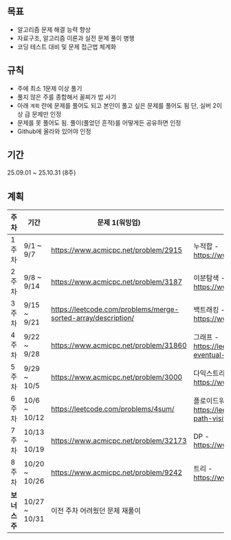 ## 목표

- 알고리즘 문제 해결 능력 향상
- 자료구조, 알고리즘 이론과 실전 문제 풀이 병행
- 코딩 테스트 대비 및 문제 접근법 체계화

## 규칙

- 주에 최소 1문제 이상 풀기
- 풀지 않은 주를 종합해서 꼴찌가 밥 사기
- 아래 `계획` 란에 문제를 풀어도 되고 본인이 풀고 싶은 문제를 풀어도 됨
단, 실버 2이상 급 문제만 인정
- 문제를 못 풀어도 됨. 풀이(풀었던 흔적)를 어떻게든 공유하면 인정
- Github에 올라와 있어야 인정

## 기간

25.09.01 ~ 25.10.31 (8주)

## 계획

| 주차 | 기간 | 문제 1(워밍업) | 문제 2(알고리즘) | 문제 3(구현) | 비고 |
| --- | --- | --- | --- | --- | --- |
| 1주차 | 9/1 ~ 9/7 | https://www.acmicpc.net/problem/2915 | 누적합 - https://www.acmicpc.net/problem/27879 | https://school.programmers.co.kr/learn/courses/30/lessons/92343 |  |
| 2주차 | 9/8 ~ 9/14 | https://www.acmicpc.net/problem/3187 | 이분탐색 - https://www.acmicpc.net/problem/11796 | https://www.acmicpc.net/problem/1508 |  |
| 3주차 | 9/15 ~ 9/21 | https://leetcode.com/problems/merge-sorted-array/description/ | 백트래킹 - https://www.acmicpc.net/problem/32207 | https://school.programmers.co.kr/learn/courses/30/lessons/60060 |  |
| 4주차 | 9/22 ~ 9/28 | https://www.acmicpc.net/problem/31860 | 그래프 - https://leetcode.com/problems/find-eventual-safe-states/description/ | https://www.acmicpc.net/problem/18809 |  |
| 5주차 | 9/29 ~ 10/5 | https://www.acmicpc.net/problem/3000 | 다익스트라 - https://www.acmicpc.net/problem/23807 | https://www.acmicpc.net/problem/16638 |  |
| 6주차 | 10/6 ~ 10/12 | https://leetcode.com/problems/4sum/ | 플로이드워셜 - https://leetcode.com/problems/shortest-path-visiting-all-nodes/description/ | https://school.programmers.co.kr/learn/courses/30/lessons/81304 |  |
| 7주차 | 10/13 ~ 10/19 | https://www.acmicpc.net/problem/32173 | DP - https://www.acmicpc.net/problem/10573 | https://www.acmicpc.net/problem/16402 |  |
| 8주차 | 10/20 ~ 10/26 | https://www.acmicpc.net/problem/9242 | 트리 - https://www.acmicpc.net/problem/2132 | https://school.programmers.co.kr/learn/courses/30/lessons/92344 |  |
| **보너스 주** | 10/27 ~ 10/31 | 이전 주차 어려웠던 문제 재풀이 |  |  |  |
